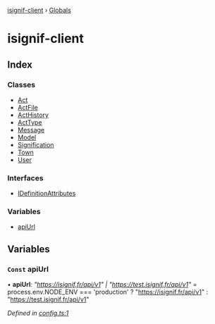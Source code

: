 [isignif-client](README.md) › [Globals](globals.md)

# isignif-client

## Index

### Classes

* [Act](classes/act.md)
* [ActFile](classes/actfile.md)
* [ActHistory](classes/acthistory.md)
* [ActType](classes/acttype.md)
* [Message](classes/message.md)
* [Model](classes/model.md)
* [Signification](classes/signification.md)
* [Town](classes/town.md)
* [User](classes/user.md)

### Interfaces

* [IDefinitionAttributes](interfaces/idefinitionattributes.md)

### Variables

* [apiUrl](globals.md#const-apiurl)

## Variables

### `Const` apiUrl

• **apiUrl**: *"https://isignif.fr/api/v1" | "https://test.isignif.fr/api/v1"* =  process.env.NODE_ENV === 'production' ? "https://isignif.fr/api/v1" : "https://test.isignif.fr/api/v1"

*Defined in [config.ts:1](https://github.com/isignif/isignif-client/blob/9ffe7d1/src/config.ts#L1)*
